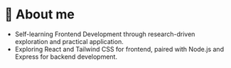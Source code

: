 <h1> 🚀 About me </h1> 

- Self-learning Frontend Development through research-driven exploration and practical application.
- Exploring React and Tailwind CSS for frontend, paired with Node.js and Express for backend development.

